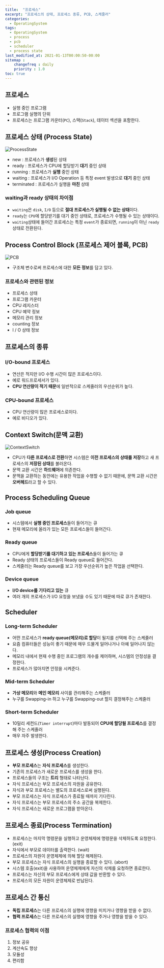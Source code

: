 ```yaml
---
title:  "프로세스"
excerpt: "프로세스의 상태, 프로세스 종류, PCB, 스케줄러"
categories:
  - OperatingSystem
tags:
  - OperatingSystem
  - process
  - pcb
  - scheduler
  - process state
last_modified_at: 2021-01-13T00:00:50-00:00
sitemap :
    changefreq : daily
    priority : 1.0
toc: true
---
```


## 프로세스
- 실행 중인 프로그램
- 프로그램 실행의 단위
- 프로세스는 프로그램 카운터(`PC`), 스택(`Stack`), 데이터 섹션을 포함한다.

## 프로세스 상태 (Process State)
![ProcessState](/img/ProcessState.jpg)
- new : 프로세스가 **생성**된 상태
- ready : 프로세스가 CPU에 할당받기 **대기** 중인 상태
- running : 프로세스가 **실행** 중인 상태
- waiting : 프로세스가 I/O Operation 등 특정 event 발생으로 **대기** 중인 상태
- terminated : 프로세스가 실행을 **마친** 상태

### waiting과 ready 상태의 차이점
- `waiting`은 `disk`, `I/O` 등으로 **절대 프로세스가 실행될 수 없는 상태**이다.
- `ready`는 `CPU`에 할당받기를 대기 중인 상태로, 프로세스가 수행될 수 있는 상태이다. 
- `waiting`상태에 들어간 프로세스는 특정 `event`가 종료되면, `running`이 아닌 `ready` 상태로 전환된다.

## Process Control Block (프로세스 제어 블록, PCB)
![PCB](/img/PCB.jpg)
- 구조체 변수로써 프로세스에 대한 **모든 정보**를 담고 있다. 

### 프로세스와 관련된 정보 
- 프로세스 상태 
- 프로그램 카운터 
- CPU 레지스터 
- CPU 예약 정보 
- 메모리 관리 정보 
- counting 정보 
- I / O 상태 정보

## 프로세스의 종류
### I/O-bound 프로세스
- 연산은 적지만 I/O 수행 시간이 많은 프로세스이다.
- 예로 워드프로세서가 있다. 
- **CPU 연산량이 적기 때문**에 일반적으로 스케줄러의 우선순위가 높다.

### CPU-bound 프로세스
- CPU 연산량이 많은 프로세스로이다.
- 예로 비디오가 있다. 

## Context Switch(문맥 교환)
![ContextSwitch](/img/ContextSwitch.jpg)
- CPU가 **다른 프로세스로 전환**하면 시스템은 **이전 프로세스의 상태를 저장**하고 새 프로세스의 **저장된 상태**를 불러온다. 
- 문맥 교환 시간은 **하드웨어**에 의존한다. 
- 문맥을 교환하는 동안에는 유용한 작업을 수행할 수 없기 때문에, 문맥 교환 시간은 **오버헤드**라고 할 수 있다.

## Process Scheduling Queue
### Job queue
- 시스템에서 **실행 중인 프로세스**들이 들어가는 큐
- 현재 메모리에 올라가 있는 모든 프로세스들이 들어간다. 

### Ready queue
- CPU에게 **할당받기를 대기하고 있는 프로세스**들이 들어가는 큐
- Ready 상태의 프로세스들이 Ready queue로 들어간다.
- 스케줄러는 Ready queue를 보고 가장 우선순위가 높은 작업을 선택한다.

### Device queue
- **I/O device를 기다리고 있는** 큐
- 여러 개의 프로세스가 I/O 요청을 보냈을 수도 있기 때문에 따로 큐가 존재한다.

## Scheduler
### Long-term Scheduler
- 어떤 프로세스가 **ready queue(메모리)로 할당**이 될지를 선택해 주는 스케줄러
- 요즘 컴퓨터들은 성능이 좋기 때문에 매우 드물게 일어나거나 아예 일어나지 않는다. 
- 메모리 내에서 현재 수행 중인 프로그램의 개수를 제어하며, 시스템의 안정성을 결정한다. 
- 프로세스가 많아지면 안정을 시켜준다. 

### Mid-term Scheduler
- **가상 메모리**와 **메인 메모리** 사이를 관리해주는 스케줄러
- 누구를 Swapping-in 하고 누구를 Swapping-out 할지 결정해주는 스케줄러

### Short-term Scheduler
- 10밀리 세컨드(`Timer interrupt`)마다 발동되어 **CPU에 할당될 프로세스**를 결정해 주는 스케줄러
- 매우 자주 발생한다.

## 프로세스 생성(Process Creation)
- **부모 프로세스**는 **자식 프로세스**를 생성한다. 
- 기존의 프로세스가 새로운 프로세스를 생성을 한다. 
- 프로세스들의 구조는 **트리** 형태로 나타난다. 
- 자식 프로세스는 부모 프로세스의 자원을 공유한다. 
- 자식과 부모 프로세스는 별도의 프로세스로써 실행된다.
- 부모 프로세스는 자식 프로세스가 종료될 때까지 기다린다. 
- 자식 프로세스는 부모 프로세스의 주소 공간을 복제한다.
- 자식 프로세스는 새로운 프로그램을 받아온다.

## 프로세스 종료(Process Termination)
- 프로세스는 마지막 명령문을 실행하고 운영체제에 명령문을 삭제하도록 요청한다. (exit)
- 자식에서 부모로 데이터를 출력한다. (wait)
- 프로세스의 자원이 운영체제에 의해 할당 해제된다.
- 부모 프로세스는 자식 프로세스의 실행을 종료할 수 있다. (abort)
- 시스템 호출(exit)을 사용하여 운영체제에게 자신의 삭제를 요청하면 종료한다.
- 프로세스는 자신의 부모 프로세스에게 상태 값을 반환할 수 있다.
- 프로세스의 모든 자원이 운영체제로 반납된다.

## 프로세스 간 통신
- **독립 프로세스**는 다른 프로세스의 실행에 영향을 미치거나 영향을 받을 수 없다. 
- **협력 프로세스**는 다른 프로세스의 실행에 영향을 주거나 영향을 받을 수 있다.

### 프로세스 협력의 이점
1. 정보 공유 
2. 계산속도 향상 
3. 모듈성 
4. 편리함